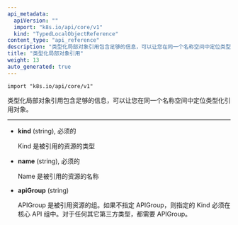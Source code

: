 ```yaml
---
api_metadata:
  apiVersion: ""
  import: "k8s.io/api/core/v1"
  kind: "TypedLocalObjectReference"
content_type: "api_reference"
description: "类型化局部对象引用包含足够的信息，可以让您在同一个名称空间中定位类型化引用对象。"
title: "类型化局部对象引用"
weight: 13
auto_generated: true
---
```


<!--
The file is auto-generated from the Go source code of the component using a generic
[generator](https://github.com/kubernetes-sigs/reference-docs/). To learn how
to generate the reference documentation, please read
[Contributing to the reference documentation](/docs/contribute/generate-ref-docs/).
To update the reference content, please follow the 
[Contributing upstream](/docs/contribute/generate-ref-docs/contribute-upstream/)
guide. You can file document formatting bugs against the
[reference-docs](https://github.com/kubernetes-sigs/reference-docs/) project.
-->



`import "k8s.io/api/core/v1"`

类型化局部对象引用包含足够的信息，可以让您在同一个名称空间中定位类型化引用对象。


<hr>

- **kind** (string), 必须的

  Kind 是被引用的资源的类型

- **name** (string), 必须的

  Name 是被引用的资源的名称

- **apiGroup** (string)

  APIGroup 是被引用资源的组。如果不指定 APIGroup，则指定的 Kind 必须在核心 API 组中。对于任何其它第三方类型，都需要 APIGroup。





